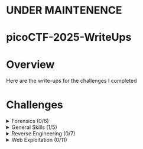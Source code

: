 # UNDER MAINTENENCE
# picoCTF-2025-WriteUps

# Overview
Here are the write-ups for the challenges I completed

# Challenges

<details>
  <summary>Forensics (0/6)</summary>
  
  | Challenge | Solved |
  | --------- | ------ |
  | [RED] | N |
  | [Ph4nt0m 1ntrud3r] | N |
  | [flags are stepic] | N |
  | [Event-Viewing] | N |
  | [Bitlocker-2] | N |
  | [Bitlocker-1] | N |

</details>

<details>
  <summary>General Skills (1/5)</summary>
  
  | Challenge | Solved |
  | --------- | ------ |
  | [FANTASY CTF](https://github.com/Bsnookie9/picoCTF-2025-WriteUps/tree/main/General%20Skills/FANTASY%20CTF) | Y |
  | [Rust fixme 3] | N |
  | [Rust fixme 2] | N |
  | [Rust fixme 1] | N |
  | [YaraRules0x100] | N |

</details>

<details>
  <summary>Reverse Engineering (0/7)</summary>
  
  | Challenge | Solved |
  | --------- | ------ |
  | [Flag Hunters] | N |
  | [Quantum Scrambler] | N |
  | [Chronohack] | N |
  | [Tap into Hash] | N |
  | [perplexed] | N |
  | [Binary Instrumentation 2] | N |
  | [Binary Instrumentation 1] | N |

</details>

<details>
  <summary>Web Exploitation (0/11)</summary>
  
  | Challenge | Solved |
  | [SSTI1] | N |
  | [n0s4n1ty 1] | N |
  | [head-dump] | N |
  | [Cookie Monster Secret Recipe] | N |
  | [Pachinko] | N |
  | [SSTI2] | N |
  | [3v@l] | N |
  | [WebSockFish] | N |
  | [Apriti sesamo] | N |
  | [secure-email-service] | N |
  | [Pachinko Revisited] | N |

</details>
